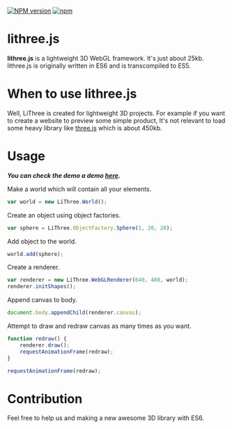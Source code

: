 [![NPM version](http://img.shields.io/npm/v/lithree.js.svg?style=flat)](https://www.npmjs.org/package/lithree.js) [![npm](https://img.shields.io/npm/l/lithree.js.svg?style=flat)](http://mohebifar.mit-license.org/)

# lithree.js
**lithree.js** is a lightweight 3D WebGL framework. It's just about 25kb. lithree.js is originally written in ES6 and is transcompiled to ES5.

# When to use lithree.js
Well, LiThree is created for lightweight 3D projects. For example if you want to create a website to preview some simple product, It's not relevant to load some heavy library like [three.js](https://github.com/mrdoob/three.js) which is about 450kb.

# Usage

***You can check the demo a demo [here](dev.mohebifar.com/chemistry/molcanvas.js/examples/).***

Make a world which will contain all your elements.

```js
var world = new LiThree.World();
```

Create an object using object factories.

```js
var sphere = LiThree.ObjectFactory.Sphere(1, 20, 20);
```

Add object to the world.

```js
world.add(sphere);
```

Create a renderer.

```js
var renderer = new LiThree.WebGLRenderer(640, 480, world);
renderer.initShapes();
```

Append canvas to body.

```js
document.body.appendChild(renderer.canvas);
```

Attempt to draw and redraw canvas as many times as you want.

```js
function redraw() {
    renderer.draw();
    requestAnimationFrame(redraw);
}

requestAnimationFrame(redraw);
```

# Contribution
Feel free to help us and making a new awesome 3D library with ES6.
